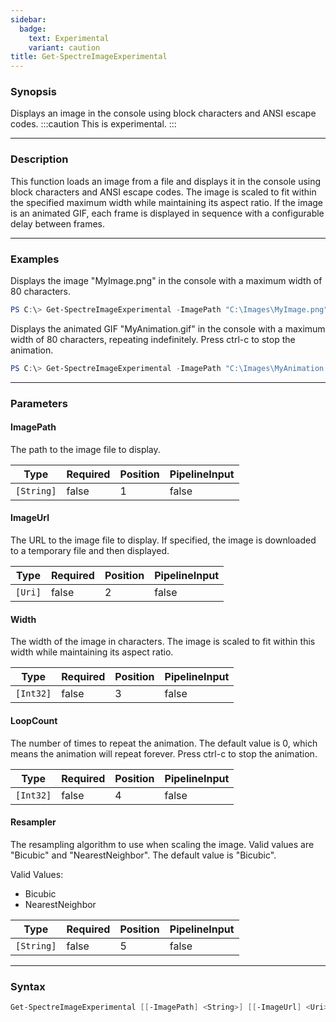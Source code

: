 ```yaml
---
sidebar:
  badge:
    text: Experimental
    variant: caution
title: Get-SpectreImageExperimental
---
```








### Synopsis
Displays an image in the console using block characters and ANSI escape codes.
:::caution
This is experimental.
:::



---


### Description

This function loads an image from a file and displays it in the console using block characters and ANSI escape codes. The image is scaled to fit within the specified maximum width while maintaining its aspect ratio. If the image is an animated GIF, each frame is displayed in sequence with a configurable delay between frames.



---


### Examples
Displays the image "MyImage.png" in the console with a maximum width of 80 characters.

```powershell
PS C:\> Get-SpectreImageExperimental -ImagePath "C:\Images\MyImage.png" -MaxWidth 80
```
Displays the animated GIF "MyAnimation.gif" in the console with a maximum width of 80 characters, repeating indefinitely. Press ctrl-c to stop the animation.

```powershell
PS C:\> Get-SpectreImageExperimental -ImagePath "C:\Images\MyAnimation.gif" -MaxWidth 80
```


---


### Parameters
#### **ImagePath**

The path to the image file to display.






|Type      |Required|Position|PipelineInput|
|----------|--------|--------|-------------|
|`[String]`|false   |1       |false        |



#### **ImageUrl**

The URL to the image file to display. If specified, the image is downloaded to a temporary file and then displayed.






|Type   |Required|Position|PipelineInput|
|-------|--------|--------|-------------|
|`[Uri]`|false   |2       |false        |



#### **Width**

The width of the image in characters. The image is scaled to fit within this width while maintaining its aspect ratio.






|Type     |Required|Position|PipelineInput|
|---------|--------|--------|-------------|
|`[Int32]`|false   |3       |false        |



#### **LoopCount**

The number of times to repeat the animation. The default value is 0, which means the animation will repeat forever. Press ctrl-c to stop the animation.






|Type     |Required|Position|PipelineInput|
|---------|--------|--------|-------------|
|`[Int32]`|false   |4       |false        |



#### **Resampler**

The resampling algorithm to use when scaling the image. Valid values are "Bicubic" and "NearestNeighbor". The default value is "Bicubic".



Valid Values:

* Bicubic
* NearestNeighbor






|Type      |Required|Position|PipelineInput|
|----------|--------|--------|-------------|
|`[String]`|false   |5       |false        |





---


### Syntax
```powershell
Get-SpectreImageExperimental [[-ImagePath] <String>] [[-ImageUrl] <Uri>] [[-Width] <Int32>] [[-LoopCount] <Int32>] [[-Resampler] <String>] [<CommonParameters>]
```
